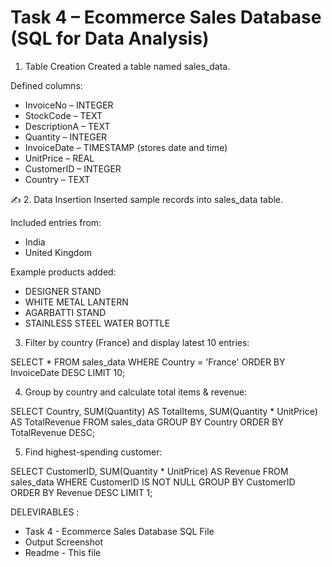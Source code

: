 # Task 4 – Ecommerce Sales Database (SQL for Data Analysis)

1. Table Creation
Created a table named sales_data.

Defined columns:
  - InvoiceNo – INTEGER
  - StockCode – TEXT
  - DescriptionA – TEXT
  - Quantity – INTEGER
  - InvoiceDate – TIMESTAMP (stores date and time)
  - UnitPrice – REAL
  - CustomerID – INTEGER
  - Country – TEXT

✍️ 2. Data Insertion
Inserted sample records into sales_data table.

Included entries from:
  - India
  - United Kingdom

Example products added:
  - DESIGNER STAND
  - WHITE METAL LANTERN
  - AGARBATTI STAND
  - STAINLESS STEEL WATER BOTTLE

3. Filter by country (France) and display latest 10 entries:

SELECT * FROM sales_data
WHERE Country = 'France'
ORDER BY InvoiceDate DESC
LIMIT 10;

4. Group by country and calculate total items & revenue:

SELECT Country, SUM(Quantity) AS TotalItems, SUM(Quantity * UnitPrice) AS TotalRevenue
FROM sales_data
GROUP BY Country
ORDER BY TotalRevenue DESC;

5. Find highest-spending customer:

SELECT CustomerID, SUM(Quantity * UnitPrice) AS Revenue
FROM sales_data
WHERE CustomerID IS NOT NULL
GROUP BY CustomerID
ORDER BY Revenue DESC
LIMIT 1;


DELEVIRABLES : 
- Task 4 - Ecommerce  Sales Database SQL File
- Output Screenshot
- Readme - This file


